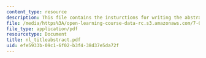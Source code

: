 ```yaml
---
content_type: resource
description: This file contains the insturctions for writing the abstract.
file: /media/https%3A/open-learning-course-data-rc.s3.amazonaws.com/7-02ci-experimental-biology-communications-intensive-spring-2005/efe5933b09c16f02b3f438d37e5da72f_nl_titleabstract.pdf
file_type: application/pdf
resourcetype: Document
title: nl_titleabstract.pdf
uid: efe5933b-09c1-6f02-b3f4-38d37e5da72f
---
```

